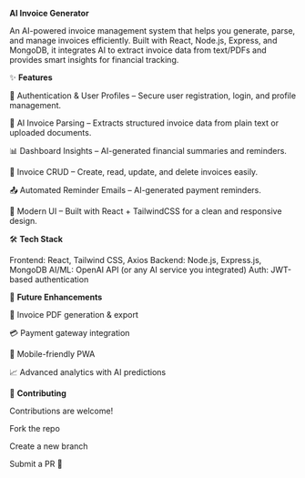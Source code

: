 **AI Invoice Generator**

An AI-powered invoice management system that helps you generate, parse, and manage invoices efficiently. Built with React, Node.js, Express, and MongoDB, it integrates AI to extract invoice data from text/PDFs and provides smart insights for financial tracking.

✨ **Features**

🔐 Authentication & User Profiles – Secure user registration, login, and profile management.

📄 AI Invoice Parsing – Extracts structured invoice data from plain text or uploaded documents.

📊 Dashboard Insights – AI-generated financial summaries and reminders.

💾 Invoice CRUD – Create, read, update, and delete invoices easily.

📤 Automated Reminder Emails – AI-generated payment reminders.

🎨 Modern UI – Built with React + TailwindCSS for a clean and responsive design.


🛠️ **Tech Stack**

Frontend: React, Tailwind CSS, Axios
Backend: Node.js, Express.js, MongoDB
AI/ML: OpenAI API (or any AI service you integrated)
Auth: JWT-based authentication

🧠 **Future Enhancements**

📑 Invoice PDF generation & export

💳 Payment gateway integration

📱 Mobile-friendly PWA

📈 Advanced analytics with AI predictions

🤝 **Contributing**

Contributions are welcome!

Fork the repo

Create a new branch

Submit a PR 🚀
